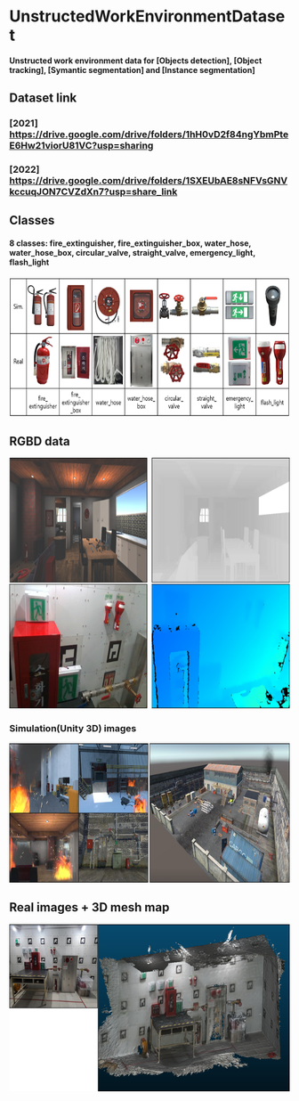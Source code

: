 # UnstructedWorkEnvironmentDataset
#### Unstructed work environment data for __[Objects detection]__, __[Object tracking]__, __[Symantic segmentation]__ and __[Instance segmentation]__

## Dataset link
### [2021] https://drive.google.com/drive/folders/1hH0vD2f84ngYbmPteE6Hw21viorU81VC?usp=sharing
### [2022] https://drive.google.com/drive/folders/1SXEUbAE8sNFVsGNVkccuqJON7CVZdXn7?usp=share_link

## Classes
#### 8 classes: fire_extinguisher, fire_extinguisher_box, water_hose, water_hose_box, circular_valve, straight_valve, emergency_light, flash_light
<img src="https://github.com/UnstructuredWork/UnstructedWorkEnvironmentDataset/blob/main/readme_imgs/git1.PNG" width="800" height="250">

#### 

## RGBD data
<img src="https://github.com/UnstructuredWork/UnstructedWorkEnvironmentDataset/blob/main/readme_imgs/git3.png" width="800" height="450">

### Simulation(Unity 3D) images
<img src="https://github.com/UnstructuredWork/UnstructedWorkEnvironmentDataset/blob/main/readme_imgs/git4.png" width="800" height="250">

## Real images + 3D mesh map
<img src="https://github.com/UnstructuredWork/UnstructedWorkEnvironmentDataset/blob/main/readme_imgs/git5.png" width="800" height="300">

